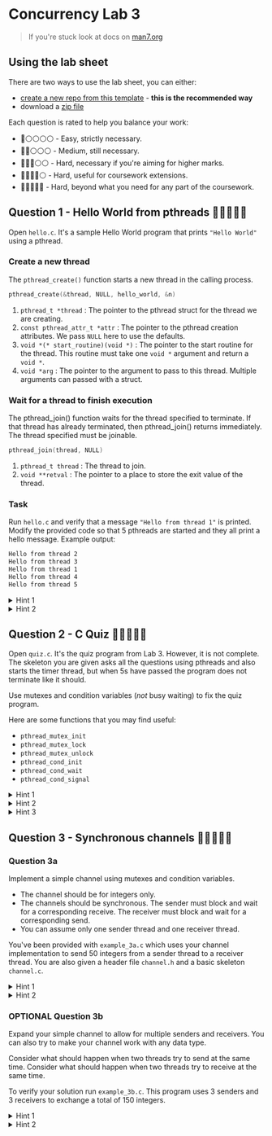 # Concurrency Lab 3

> If you're stuck look at docs on [man7.org](http://man7.org/linux/man-pages/man7/pthreads.7.html)

## Using the lab sheet

There are two ways to use the lab sheet, you can either:

- [create a new repo from this template](https://github.com/UoB-CSA/concurrency-lab-3/generate) - **this is the recommended way**
- download a [zip file](https://github.com/UoB-CSA/concurrency-lab-3/archive/master.zip)

Each question is rated to help you balance your work:

- :red_circle::white_circle::white_circle::white_circle::white_circle: - Easy, strictly necessary.
- :red_circle::red_circle::white_circle::white_circle::white_circle: - Medium, still necessary.
- :red_circle::red_circle::red_circle::white_circle::white_circle: - Hard, necessary if you're aiming for higher marks.
- :red_circle::red_circle::red_circle::red_circle::white_circle: - Hard, useful for coursework extensions.
- :red_circle::red_circle::red_circle::red_circle::red_circle: - Hard, beyond what you need for any part of the coursework.

## Question 1 - Hello World from pthreads :red_circle::red_circle::red_circle::red_circle::red_circle:

Open `hello.c`. It's a sample Hello World program that prints `"Hello World"` using a pthread.

### Create a new thread

The `pthread_create()` function starts a new thread in the calling process.

```c
pthread_create(&thread, NULL, hello_world, &n)
```

1) `pthread_t *thread` : The pointer to the pthread struct for the thread we are creating.
2) `const pthread_attr_t *attr` : The pointer to the pthread creation attributes. We pass `NULL` here to use the defaults.
3) `void *(* start_routine)(void *)` : The pointer to the start routine for the thread. This routine must take one `void *` argument and return a `void *`.
4) `void *arg` : The pointer to the argument to pass to this thread. Multiple arguments can passed with a struct.

### Wait for a thread to finish execution

The pthread_join() function waits for the thread specified to terminate. If that thread has already terminated, then pthread_join() returns immediately. The thread specified must be joinable.

```c
pthread_join(thread, NULL)
```

1) `pthread_t thread` : The thread to join.
2) `void **retval` : The pointer to a place to store the exit value of the thread.

### Task

Run `hello.c` and verify that a message `"Hello from thread 1"` is printed. Modify the provided code so that 5 pthreads are started and they all print a hello message. Example output:

```bash
Hello from thread 2
Hello from thread 3
Hello from thread 1
Hello from thread 4
Hello from thread 5
```

<details>
    <summary>Hint 1</summary>

You should only need to modify the `main()` function.

</details>

<details>
    <summary>Hint 2</summary>

Be careful with your memory management. Make sure that the value the argument pointer points to is still valid when the thread tries to access it.

</details>

## Question 2 - C Quiz :red_circle::red_circle::red_circle::red_circle::red_circle:

Open `quiz.c`. It's the quiz program from Lab 3. However, it is not complete. The skeleton you are given asks all the questions using pthreads and also starts the timer thread, but when 5s have passed the program does not terminate like it should.

Use mutexes and condition variables (*not* busy waiting) to fix the quiz program.

Here are some functions that you may find useful:

- `pthread_mutex_init`
- `pthread_mutex_lock`
- `pthread_mutex_unlock`
- `pthread_cond_init`
- `pthread_cond_wait`
- `pthread_cond_signal`

<details>
    <summary>Hint 1</summary>

You should no longer be using `pthread_join`.

</details>

<details>
    <summary>Hint 2</summary>

Our solution uses 1 mutex and 1 condition variable. You can use one condition variable to wait on both of your conditions (timer and quiz answer).

</details>

<details>
    <summary>Hint 3</summary>

Your timer should notify your condition variable when the 5s have elapsed.

</details>

## Question 3 - Synchronous channels :red_circle::red_circle::red_circle::red_circle::red_circle:

### Question 3a

Implement a simple channel using mutexes and condition variables.

- The channel should be for integers only.
- The channels should be synchronous. The sender must block and wait for a corresponding receive. The receiver must block and wait for a corresponding send.
- You can assume only one sender thread and one receiver thread.

You've been provided with `example_3a.c` which uses your channel implementation to send 50 integers from a sender thread to a receiver thread. You are also given a header file `channel.h` and a basic skeleton `channel.c`.

<details>
    <summary>Hint 1</summary>

This is easily achievable with 1 mutex and 2 condition variables.

</details>

<details>
    <summary>Hint 2</summary>

Use one condition variable for when the sender is waiting for the receiver. Another for when a receiver is waiting for a sender.

Use a mutex to protect your struct from race conditions.

</details>

### OPTIONAL Question 3b

Expand your simple channel to allow for multiple senders and receivers. You can also try to make your channel work with any data type.

Consider what should happen when two threads try to send at the same time.
Consider what should happen when two threads try to receive at the same time.

To verify your solution run `example_3b.c`. This program uses 3 senders and 3 receivers to exchange a total of 150 integers.

<details>
    <summary>Hint 1</summary>

You should keep track of how many threads are trying to send to the channel and how many threads are trying to receive from the channel.

</details>

<details>
    <summary>Hint 2</summary>

To support any data type allow copying of any `void *` to your channel bufffer. Keep track of the length of the contents in the buffer. Your receive function needs to say how many bytes have been received.

</details>

